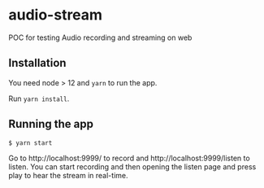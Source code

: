 # audio-stream

POC for testing Audio recording and streaming on web

## Installation

You need node > 12 and `yarn` to run the app.

Run `yarn install`.

## Running the app

```sh
$ yarn start
```

Go to http://localhost:9999/ to record and http://localhost:9999/listen to listen. You can start recording and then opening the listen page and press play to hear the stream in real-time.
